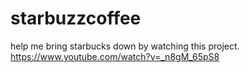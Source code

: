 # starbuzzcoffee
help me bring starbucks down by watching this project.
</br>https://www.youtube.com/watch?v=_n8gM_65pS8
